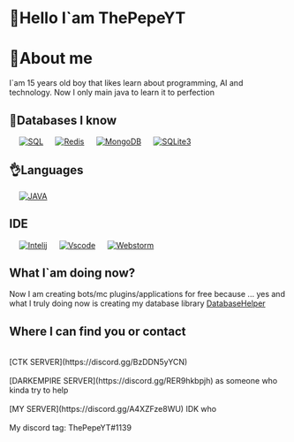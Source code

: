 # 👋Hello I`am ThePepeYT

# 💁About me
I`am 15 years old boy that likes learn about programming, AI and technology.
Now I only main java to learn it to perfection 

## 📙Databases I know

<p align="left">
  &emsp;
    <a href="https://www.heroku.com/"><img alt="SQL" src="https://img.shields.io/static/v1?label=&message=MySQL(forks)&color=blue"></a>
  &emsp;
    <a href="https://www.heroku.com/"><img alt="Redis" src="https://img.shields.io/static/v1?label=&message=Redis&color=red"></a>  
   &emsp;
   <a href="https://www.heroku.com/"><img alt="MongoDB" src="https://img.shields.io/static/v1?label=&message=MongoDB&color=green"></a>
    &emsp;
      <a href="https://www.heroku.com/"><img alt="SQLite3" src="https://img.shields.io/static/v1?label=&message=SQLite3&color=orange"></a>
 </p>

## 👌Languages
<p align="left">
  &emsp;
    <a href="https://www.heroku.com/"><img alt="JAVA" src="https://img.shields.io/static/v1?label=&message=Java&color=red"></a>
 </p>


## IDE

<p align="left">
  &emsp;
    <a href="https://www.heroku.com/"><img alt="Intelij" src="https://img.shields.io/static/v1?label=&message=Intellij&color=red"></a>
  &emsp;
    <a href="https://www.heroku.com/"><img alt="Vscode" src="https://img.shields.io/static/v1?label=&message=Vscode&color=blue"></a>  
   &emsp;
   <a href="https://www.heroku.com/"><img alt="Webstorm" src="https://img.shields.io/static/v1?label=&message=Webstorm&color=green"></a>  
 </p>

## What I`am doing now?
Now I am creating bots/mc plugins/applications for free because ... yes
and what I truly doing now is creating my database library [DatabaseHelper](https://github.com/ThePepeYT/databasehelper/)

## Where I can find you or contact


<br>
[CTK SERVER](https://discord.gg/BzDDN5yYCN) 
</br>
<br>
[DARKEMPIRE SERVER](https://discord.gg/RER9hkbpjh) as someone who kinda try to help
</br>
<br>
[MY SERVER](https://discord.gg/A4XZFze8WU) IDK who
</br>
<br>
My discord tag: ThePepeYT#1139
</br>








